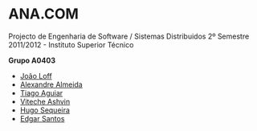 ANA.COM
=======

Projecto de Engenharia de Software / Sistemas Distribuidos 2º Semestre 2011/2012 - Instituto Superior Técnico

**Grupo A0403**
* [João Loff](https://github.com/jfloff)
* [Alexandre Almeida](https://github.com/twinkow/)
* [Tiago Aguiar](https://github.com/tiagoaguiar100/)
* [Viteche Ashvin](https://github.com/Vitech/)
* [Hugo Sequeira](https://github.com/hugocore/)
* [Edgar Santos](https://github.com/EdFil)
